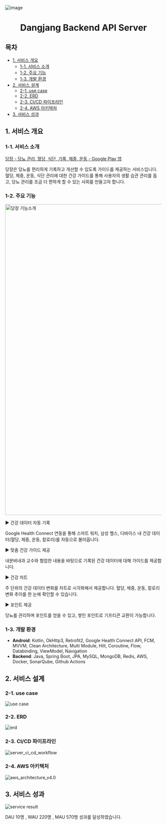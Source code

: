 ![image](https://github.com/user-attachments/assets/0b65609e-0fa3-4372-8946-ebb8c17ee812)

<div align=center>

  # Dangjang Backend API Server

</div>

## 목차

- [1. 서비스 개요](#1-서비스-개요)
    - [1-1. 서비스 소개](#1-1-서비스-소개)
    - [1-2. 주요 기능](#1-2-주요-기능)
    - [1-3. 개발 환경](#1-3-개발-환경)
- [2. 서비스 설계](#2-서비스-설계)
    - [2-1. use case](#2-1-use-case)
    - [2-2. ERD](#2-2-erd)
    - [2-3. CI/CD 파이프라인](#2-3-cicd-파이프라인)
    - [2-4. AWS 아키텍처](#2-4-aws-아키텍처)
- [3. 서비스 성과](#3-서비스-성과)

## 1. 서비스 개요

### 1-1. 서비스 소개

[당장 - 당뇨 관리, 혈당, 식단, 기록, 체중, 운동 - Google Play 앱](https://play.google.com/store/apps/details?id=com.dangjang.android&hl=ko-KR)

당장은 당뇨를 편리하게 기록하고 개선할 수 있도록 가이드를 제공하는 서비스입니다. 혈당, 체중, 운동, 식단 관리에 대한 건강 가이드를 통해 사용자의 생활 습관 관리를 돕고, 당뇨 관리를 조금 더 편하게 할 수 있는 사회를 만들고자 합니다.

### 1-2. 주요 기능

<img src="./src/readme/당장 기능소개.png" width="1000" alt="당장 기능소개">

► 건강 데이터 자동 기록

Google Health Connect 연동을 통해 스마트 워치, 삼성 헬스, 디바이스 내 건강 데이터(혈당, 체중, 운동, 칼로리)를 자동으로 불러옵니다.

► 맞춤 건강 가이드 제공

내분비내과 교수와 협업한 내용을 바탕으로 기록된 건강 데이터에 대해 가이드를 제공합니다.

► 건강 차트

주 단위의 건강 데이터 변화를 차트로 시각화해서 제공합니다. 혈당, 체중, 운동, 칼로리 변화 추이를 한 눈에 확인할 수 있습니다.

► 포인트 제공

당뇨를 관리하며 포인트를 얻을 수 있고, 쌓인 포인트로 기프티콘 교환이 가능합니다.

### 1-3. 개발 환경
- **Android**: Kotlin, OkHttp3, Retrofit2, Google Health Connect API, FCM, MVVM, Clean Architecture, Multi Module, Hilt, Coroutine, Flow, Databinding, ViewModel, Navigation
- **Backend**: Java, Spring Boot, JPA, MySQL, MongoDB, Redis, AWS, Docker, SonarQube, Github Actions

## 2. 서비스 설계

### 2-1. use case

![use case](https://github.com/user-attachments/assets/6cc5fb13-3bd4-4974-b02e-d5645c0d904c)

### 2-2. ERD

![erd](https://github.com/user-attachments/assets/4046e584-f252-4625-a0c3-bf7cbe567ccb)

### 2-3. CI/CD 파이프라인

![server_ci_cd_workflow](https://github.com/co-niverse/dangjang-devops/assets/101033262/1235a308-c1c3-4a85-b15d-1bc149013d54)

### 2-4. AWS 아키텍처

![aws_architecture_v4.0](https://github.com/co-niverse/dangjang-devops/assets/101033262/9afde7ac-3b69-44c1-a56b-a2fbb3950ac4)

## 3. 서비스 성과

![service result](https://github.com/user-attachments/assets/4e824365-7864-4ecb-952b-c63a93798b23)

DAU 10명 , WAU 220명 , MAU 570명 성과를 달성하였습니다.
